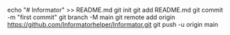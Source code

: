 echo "# Informator" >> README.md
git init
git add README.md
git commit -m "first commit"
git branch -M main
git remote add origin https://github.com/Informatorhelper/Informator.git
git push -u origin main
